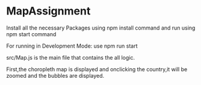 # MapAssignment

Install all the necessary Packages using npm install command
and run using npm start command

For running in Development Mode: use  npm run start

src/Map.js is the main file that contains the all logic.

First,the choropleth map is displayed and onclicking the country,it will be zoomed and the bubbles are displayed.
